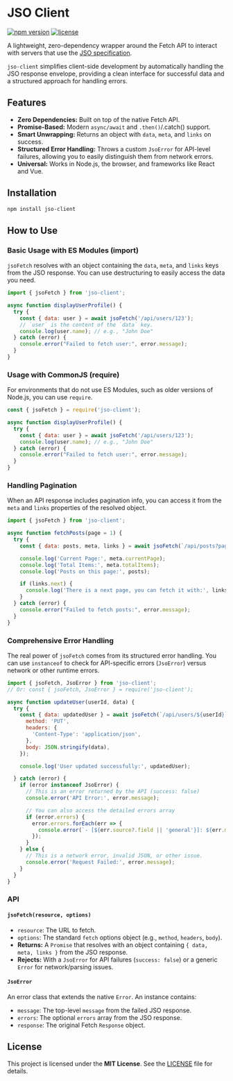 # JSO Client

[![npm version](https://img.shields.io/npm/v/jso-client.svg)](https://www.npmjs.com/package/jso-client)
[![license](https://img.shields.io/npm/l/jso-client.svg)](https://github.com/mannyvergel/jso-client/blob/main/LICENSE)

A lightweight, zero-dependency wrapper around the Fetch API to interact with servers that use the [JSO specification](https://github.com/mannyvergel/jso-spec).

`jso-client` simplifies client-side development by automatically handling the JSO response envelope, providing a clean interface for successful data and a structured approach for handling errors.

## Features

* **Zero Dependencies:** Built on top of the native Fetch API.
* **Promise-Based:** Modern `async/await` and `.then()`/.catch() support.
* **Smart Unwrapping:** Returns an object with `data`, `meta`, and `links` on success.
* **Structured Error Handling:** Throws a custom `JsoError` for API-level failures, allowing you to easily distinguish them from network errors.
* **Universal:** Works in Node.js, the browser, and frameworks like React and Vue.

## Installation

```bash
npm install jso-client
```

## How to Use

### Basic Usage with ES Modules (import)

`jsoFetch` resolves with an object containing the `data`, `meta`, and `links` keys from the JSO response. You can use destructuring to easily access the data you need.

```javascript
import { jsoFetch } from 'jso-client';

async function displayUserProfile() {
  try {
    const { data: user } = await jsoFetch('/api/users/123');
    // `user` is the content of the `data` key.
    console.log(user.name); // e.g., "John Doe"
  } catch (error) {
    console.error("Failed to fetch user:", error.message);
  }
}
```

### Usage with CommonJS (require)

For environments that do not use ES Modules, such as older versions of Node.js, you can use `require`.

```javascript
const { jsoFetch } = require('jso-client');

async function displayUserProfile() {
  try {
    const { data: user } = await jsoFetch('/api/users/123');
    console.log(user.name); // e.g., "John Doe"
  } catch (error) {
    console.error("Failed to fetch user:", error.message);
  }
}
```

### Handling Pagination

When an API response includes pagination info, you can access it from the `meta` and `links` properties of the resolved object.

```javascript
import { jsoFetch } from 'jso-client';

async function fetchPosts(page = 1) {
  try {
    const { data: posts, meta, links } = await jsoFetch(`/api/posts?page=${page}`);

    console.log('Current Page:', meta.currentPage);
    console.log('Total Items:', meta.totalItems);
    console.log('Posts on this page:', posts);

    if (links.next) {
      console.log('There is a next page, you can fetch it with:', links.next);
    }
  } catch (error) {
    console.error("Failed to fetch posts:", error.message);
  }
}
```

### Comprehensive Error Handling

The real power of `jsoFetch` comes from its structured error handling. You can use `instanceof` to check for API-specific errors (`JsoError`) versus network or other runtime errors.

```javascript
import { jsoFetch, JsoError } from 'jso-client';
// Or: const { jsoFetch, JsoError } = require('jso-client');

async function updateUser(userId, data) {
  try {
    const { data: updatedUser } = await jsoFetch(`/api/users/${userId}`, {
      method: 'PUT',
      headers: {
        'Content-Type': 'application/json',
      },
      body: JSON.stringify(data),
    });

    console.log('User updated successfully:', updatedUser);

  } catch (error) {
    if (error instanceof JsoError) {
      // This is an error returned by the API (success: false)
      console.error('API Error:', error.message);

      // You can also access the detailed errors array
      if (error.errors) {
        error.errors.forEach(err => {
          console.error(`- [${err.source?.field || 'general'}]: ${err.message}`);
        });
      }
    } else {
      // This is a network error, invalid JSON, or other issue.
      console.error('Request Failed:', error.message);
    }
  }
}
```

### API

#### `jsoFetch(resource, options)`

* `resource`: The URL to fetch.
* `options`: The standard `fetch` options object (e.g., `method`, `headers`, `body`).
* **Returns:** A `Promise` that resolves with an object containing `{ data, meta, links }` from the JSO response.
* **Rejects:** With a `JsoError` for API failures (`success: false`) or a generic `Error` for network/parsing issues.

#### `JsoError`

An error class that extends the native `Error`. An instance contains:
* `message`: The top-level `message` from the failed JSO response.
* `errors`: The optional `errors` array from the JSO response.
* `response`: The original Fetch `Response` object.

## License

This project is licensed under the **MIT License**. See the [LICENSE](LICENSE) file for details.

